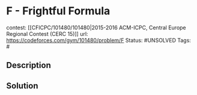 # F - Frightful Formula

contest: [[CFICPC/101480/101480|2015-2016 ACM-ICPC, Central Europe Regional Contest (CERC 15)]]
url: https://codeforces.com/gym/101480/problem/F
Status: #UNSOLVED
Tags: #

## Description

## Solution

